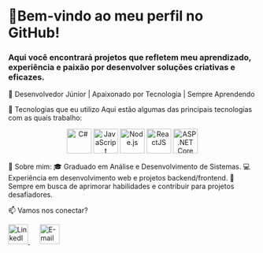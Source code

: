 
# 👋Bem-vindo ao meu perfil no GitHub! 
### Aqui você encontrará projetos que refletem meu aprendizado, experiência e paixão por desenvolver soluções criativas e eficazes.

🌟 Desenvolvedor Júnior | Apaixonado por Tecnologia | Sempre Aprendendo

🚀 Tecnologias que eu utilizo
Aqui estão algumas das principais tecnologias com as quais trabalho:
<div align="center"> <img src="https://cdn.jsdelivr.net/gh/devicons/devicon/icons/csharp/csharp-original.svg" alt="C#" width="50" height="50"/> <img src="https://cdn.jsdelivr.net/gh/devicons/devicon/icons/javascript/javascript-original.svg" alt="JavaScript" width="50" height="50"/> <img src="https://cdn.jsdelivr.net/gh/devicons/devicon/icons/nodejs/nodejs-original.svg" alt="Node.js" width="50" height="50"/> <img src="https://cdn.jsdelivr.net/gh/devicons/devicon/icons/react/react-original.svg" alt="ReactJS" width="50" height="50"/> <img src="https://cdn.jsdelivr.net/gh/devicons/devicon/icons/dotnetcore/dotnetcore-original.svg" alt="ASP.NET Core" width="50" height="50"/> </div>

🌱 Sobre mim:
🎓 Graduado em Análise e Desenvolvimento de Sistemas.
💻 Experiência em desenvolvimento web e projetos backend/frontend.
🚀 Sempre em busca de aprimorar habilidades e contribuir para projetos desafiadores.

📫 Vamos nos conectar?
<div align="left"> <a href="https://www.linkedin.com/in/rafael-siqueira-381884153/" target="_blank"> <img src="https://cdn.jsdelivr.net/gh/devicons/devicon/icons/linkedin/linkedin-original.svg" alt="LinkedIn" width="40" height="40"/> </a> &nbsp;&nbsp;&nbsp;&nbsp; <a href="mailto:rafaelsiqueira.98bm@gmail.com"> <img src="https://cdn.jsdelivr.net/gh/devicons/devicon/icons/google/google-original.svg" alt="E-mail" width="40" height="40"/> </a> </div>
